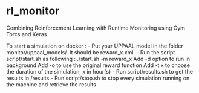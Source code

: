 # rl_monitor
Combining Reinforcement Learning with Runtime Monitoring using Gym Torcs and Keras


To start a simulation on docker : 
	- Put your UPPAAL model in the folder monitor/uppaal_models/. It should be reward_x.xml.
	- Run the script script/start.sh as following : ./start.sh -m reward_x 
	  Add -d option to run in background
	  Add -o to use the original reward function
	  Add -t x to choose the duration of the simulation, x in hour(s)
	- Run script/results.sh to get the results in /results
	- Run script/stop.sh to stop every simulation running on the machine and retrieve the results